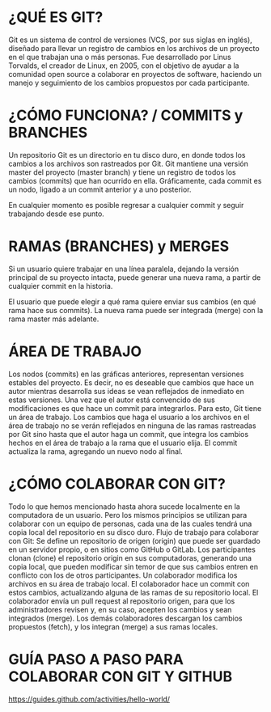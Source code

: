 # ¿QUÉ ES GIT?
Git es un sistema de control de versiones (VCS, por sus siglas en inglés), diseñado para llevar un registro de cambios en los archivos de un proyecto en el que trabajan una o más personas.
Fue desarrollado por Linus Torvalds, el creador de Linux, en 2005, con el objetivo de ayudar a la comunidad open source a colaborar en proyectos de software, haciendo un manejo y seguimiento de los cambios propuestos por cada participante.

# ¿CÓMO FUNCIONA? / COMMITS y BRANCHES
Un repositorio Git es un directorio en tu disco duro, en donde todos los cambios a los archivos son rastreados por Git.
Git mantiene una versión master del proyecto (master branch) y tiene un registro de todos los cambios (commits) que han ocurrido en ella. Gráficamente, cada commit es un nodo, ligado a un commit anterior y a uno posterior.




En cualquier momento es posible regresar a cualquier commit y seguir trabajando desde ese punto.

# RAMAS (BRANCHES) y MERGES
Si un usuario quiere trabajar en una línea paralela, dejando la versión principal de su proyecto intacta, puede generar una nueva rama, a partir de cualquier commit en la historia.







El usuario que puede elegir a qué rama quiere enviar sus cambios (en qué rama hace sus commits).
La nueva rama puede ser integrada (merge) con la rama master más adelante.

# ÁREA DE TRABAJO
Los nodos (commits) en las gráficas anteriores, representan versiones estables del proyecto. Es decir, no es deseable que cambios que hace un autor mientras desarrolla sus ideas se vean reflejados de inmediato en estas versiones. Una vez que el autor está convencido de sus modificaciones es que hace un commit para integrarlos.
Para esto, Git tiene un área de trabajo. Los cambios que haga el usuario a los archivos en el área de trabajo no se verán reflejados en ninguna de las ramas rastreadas por Git sino hasta que el autor haga un commit, que integra los cambios hechos en el área de trabajo a la rama que el usuario elija. El commit actualiza la rama, agregando un nuevo nodo al final.

# ¿CÓMO COLABORAR CON GIT?
Todo lo que hemos mencionado hasta ahora sucede localmente en la computadora de un usuario. Pero los mismos principios se utilizan para colaborar con un equipo de personas, cada una de las cuales tendrá una copia local del repositorio en su disco duro.
Flujo de trabajo para colaborar con Git:
Se define un repositorio de origen (origin) que puede ser guardado en un servidor propio, o en sitios como GitHub o GitLab. 
Los participantes clonan (clone) el repositorio origin en sus computadoras, generando una copia local, que pueden modificar sin temor de que sus cambios entren en conflicto con los de otros participantes.
Un colaborador modifica los archivos en su área de trabajo local.
El colaborador hace un commit con estos cambios, actualizando alguna de las ramas de su repositorio local.
El colaborador envía un pull request al repositorio origen, para que los administradores revisen y, en su caso, acepten los cambios y sean integrados (merge).
Los demás colaboradores descargan los cambios propuestos (fetch), y los integran (merge) a sus ramas locales.

# GUÍA PASO A PASO PARA COLABORAR CON GIT Y GITHUB
https://guides.github.com/activities/hello-world/

